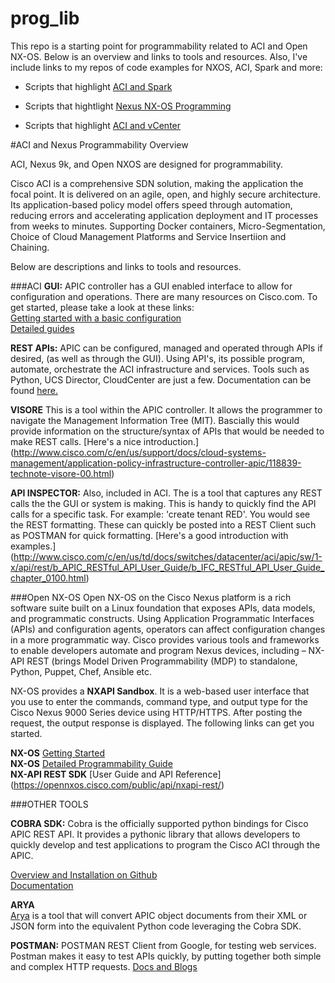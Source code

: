 # prog_lib

This repo is a starting point for programmability related to ACI and Open NX-OS. Below is an overview and links to tools and resources. Also, I've include links to my repos of code examples for NXOS, ACI, Spark and more:  

* Scripts that highlight [ACI and Spark](https://github.com/cpuskarz/ahs)

* Scripts that hightlight [Nexus NX-OS Programming](https://github.com/cpuskarz/nxos-aci-examples)

* Scripts that highlight [ACI and vCenter](https://github.com/cpuskarz/epgpgattr)  



#ACI and Nexus Programmability Overview  

ACI, Nexus 9k, and Open NXOS are designed for programmability. 
 
Cisco ACI is a comprehensive SDN solution, making the application the focal point. It is delivered on an agile, open, and highly secure architecture. Its application-based policy model offers speed through automation, reducing errors and accelerating application deployment and IT processes from weeks to minutes.  Supporting Docker containers, Micro-Segmentation, Choice of Cloud Management Platforms and Service Insertiion and Chaining.  

Below are descriptions and links to tools and resources.

###ACI
**GUI:** APIC controller has a GUI enabled interface to allow for configuration and operations. There are many resources on Cisco.com. To get started, please take a look at these links:  
[Getting started with a basic configuration](http://www.cisco.com/c/en/us/td/docs/switches/datacenter/aci/apic/sw/1-x/basic-config/b_ACI_Config_Guide.html)  
[Detailed guides](http://www.cisco.com/c/en/us/support/cloud-systems-management/application-policy-infrastructure-controller-apic/tsd-products-support-series-home.html)



**REST APIs:** APIC can be configured, managed and operated through APIs if desired, (as well as through the GUI). Using API's, its possible program, automate, orchestrate the ACI infrastructure and services. Tools such as Python, UCS Director, CloudCenter are just a few. Documentation can be found [here.](http://www.cisco.com/c/en/us/td/docs/switches/datacenter/aci/apic/sw/1-x/api/rest/b_APIC_RESTful_API_User_Guide.html)


**VISORE** This is a tool within the APIC controller. It allows the programmer to navigate the Management Information Tree (MIT). Bascially this would provide information on the structure/syntax of APIs that would be needed to make REST calls. [Here's a nice introduction.]
 (http://www.cisco.com/c/en/us/support/docs/cloud-systems-management/application-policy-infrastructure-controller-apic/118839-technote-visore-00.html)


**API INSPECTOR:** Also, included in ACI. The is a tool that captures any REST calls the the GUI or system is making. This is handy to quickly find the API calls for a specific task. For example: 'create tenant RED'. You would see the REST formatting. These can quickly be posted into a REST Client such as POSTMAN for quick formatting. [Here's a good introduction with examples.] (http://www.cisco.com/c/en/us/td/docs/switches/datacenter/aci/apic/sw/1-x/api/rest/b_APIC_RESTful_API_User_Guide/b_IFC_RESTful_API_User_Guide_chapter_0100.html)





###Open NX-OS 
Open NX-OS on the Cisco Nexus platform is a rich software suite built on a Linux foundation that exposes APIs, data models, and programmatic constructs. Using Application Programmatic Interfaces (APIs) and configuration agents, operators can affect configuration changes in a more programmatic way. Cisco provides various tools and frameworks to enable developers automate and program Nexus devices, including – NX-API REST (brings Model Driven Programmability (MDP) to standalone, Python, Puppet, Chef, Ansible etc. 
 
NX-OS provides a **NXAPI Sandbox**. It is a web-based user interface that you use to enter the commands, command type, and output type for the Cisco Nexus 9000 Series device using HTTP/HTTPS. After posting the request, the output response is displayed. The following links can get you started.

**NX-OS** [Getting Started](https://opennxos.cisco.com/public/getting-started)  
**NX-OS** [Detailed Programmability Guide ](http://www.cisco.com/c/en/us/td/docs/switches/datacenter/nexus9000/sw/7-x/programmability/guide/b_Cisco_Nexus_9000_Series_NX-OS_Programmability_Guide_7x.html)  
**NX-API REST SDK** [User Guide and API Reference] (https://opennxos.cisco.com/public/api/nxapi-rest/)




###OTHER TOOLS

**COBRA SDK:** Cobra is the officially supported python bindings for Cisco APIC REST API. It provides a pythonic library that allows developers to quickly develop and test applications to program the Cisco ACI through the APIC.  

[Overview and Installation on Github](https://github.com/datacenter/cobra)   
[Documentation](https://developer.cisco.com/media/apicDcPythonAPI_v0.1/)


**ARYA**   
[Arya](https://github.com/datacenter/arya) is a tool that will convert APIC object documents from their XML or JSON form into the equivalent Python code leveraging the Cobra SDK.


**POSTMAN:**  POSTMAN REST Client from Google, for testing web services. Postman makes it easy to test APIs quickly, by putting together both simple and complex HTTP requests.   [Docs and Blogs](https://www.getpostman.com/docs/blog_mentions)







